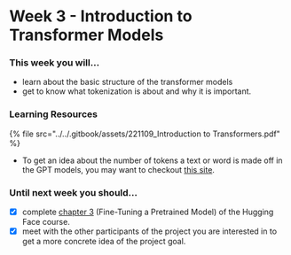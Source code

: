 # Week 3 - Introduction to Transformer Models

### This week you will...

* learn about the basic structure of the transformer models
* get to know what tokenization is about and why it is important.

### Learning Resources

{% file src="../../.gitbook/assets/221109_Introduction to Transformers.pdf" %}

* To get an idea about the number of tokens a text or word is made off in the GPT models, you may want to checkout [this site](https://gpttools.com/estimator).

### Until next week you should...

* [x] complete [chapter 3](https://huggingface.co/course/chapter3/1) (Fine-Tuning a Pretrained Model) of the Hugging Face course.
* [x] meet with the other participants of the project you are interested in to get a more concrete idea of the project goal.
